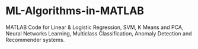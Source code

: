 # ML-Algorithms-in-MATLAB
MATLAB Code for Linear &amp; Logistic Regression, SVM, K Means and PCA, Neural Networks Learning, Multiclass Classification, Anomaly Detection and Recommender systems.
